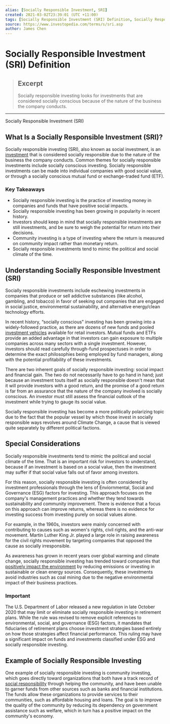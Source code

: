 ```yaml
---
alias: [Socially Responsible Investment, SRI]
created: 2021-03-02T23:39:01 (UTC +11:00)
tags: [Socially Responsible Investment (SRI) Definition, Socially Responsible Investment (SRI)]
source: https://www.investopedia.com/terms/s/sri.asp
author: James Chen
---
```


# Socially Responsible Investment (SRI) Definition

> ## Excerpt
> Socially responsible investing looks for investments that are considered socially conscious because of the nature of the business the company conducts.

---

Socially Responsible Investment (SRI)
## What Is a Socially Responsible Investment (SRI)?

Socially responsible investing (SRI), also known as social investment, is an [investment](https://www.investopedia.com/terms/i/investment.asp) that is considered socially responsible due to the nature of the business the company conducts. Common themes for socially responsible investments include socially conscious investing. Socially responsible investments can be made into individual companies with good social value, or through a socially conscious mutual fund or exchange-traded fund (ETF).

### Key Takeaways

-   Socially responsible investing is the practice of investing money in companies and funds that have positive social impacts.
-   Socially responsible investing has been growing in popularity in recent history. 
-   Investors should keep in mind that socially responsible investments are still investments, and be sure to weigh the potential for return into their decisions.
-   Community investing is a type of investing where the return is measured on community impact rather than monetary return.
-   Socially responsible investments tend to mimic the political and social climate of the time.

## Understanding Socially Responsible Investment (SRI)

Socially responsible investments include eschewing investments in companies that produce or sell addictive substances (like alcohol, gambling, and tobacco) in favor of seeking out companies that are engaged in social justice, environmental sustainability, and alternative energy/clean technology efforts.

In recent history, “socially conscious" investing has been growing into a widely-followed practice, as there are dozens of new funds and pooled [investment vehicles](https://www.investopedia.com/terms/i/investmentvehicle.asp) available for retail investors. Mutual funds and ETFs provide an added advantage in that investors can gain exposure to multiple companies across many sectors with a single investment. However, investors should read carefully through-fund prospectuses in order to determine the exact philosophies being employed by fund managers, along with the potential profitability of these investments.

There are two inherent goals of socially responsible investing: social impact and financial gain. The two do not necessarily have to go hand in hand; just because an investment touts itself as socially responsible doesn't mean that it will provide investors with a good return, and the promise of a good return is far from an assurance that the nature of the company involved is socially conscious. An investor must still assess the financial outlook of the investment while trying to gauge its social value.

Socially responsible investing has become a more politically polarizing topic due to the fact that the popular vessel by which those invest in socially responsible ways revolves around Climate Change, a cause that is viewed quite separately by different political factions. 

## Special Considerations

Socially responsible investments tend to mimic the political and social climate of the time. That is an important risk for investors to understand, because if an investment is based on a social value, then the investment may suffer if that social value falls out of favor among investors.

For this reason, socially responsible investing is often considered by investment professionals through the lens of Enviornmental, Social and Governance (ESG) factors for investing. This approach focuses on the company's management practices and whether they tend towards sustainability and community improvement. There is evidence that a focus on this approach can improve returns, whereas there is no evidence for investing success from investing purely on social values alone.

For example, in the 1960s, investors were mainly concerned with contributing to causes such as women's rights, civil rights, and the anti-war movement. Martin Luther King Jr. played a large role in raising awareness for the civil rights movement by targeting companies that opposed the cause as socially irresponsible. 

As awareness has grown in recent years over global warming and climate change, socially responsible investing has trended toward companies that [positively impact the environment](https://www.investopedia.com/articles/07/clean_and_green.asp) by reducing emissions or investing in sustainable or clean energy sources. Consequently, these investments avoid industries such as coal mining due to the negative environmental impact of their business practices.

### Important

The U.S. Department of Labor released a new regulation in late October 2020 that may limit or eliminate socially responsible investing in retirement plans. While the rule was revised to remove explicit references to environmental, social, and governance (ESG) factors, it mandates that fiduciaries of retirement plans choose investment strategies based entirely on how those strategies affect financial performance. This ruling may have a significant impact on funds and investments classified under ESG and socially responsible investing.

## Example of Socially Responsible Investing

One example of socially responsible investing is community investing, which goes directly toward organizations that both have a track record of [social responsibility](https://www.investopedia.com/terms/s/socialresponsibility.asp) through helping the community, and have been unable to garner funds from other sources such as banks and financial institutions. The funds allow these organizations to provide services to their communities, such as affordable housing and loans. The goal is to improve the quality of the community by reducing its dependency on government assistance such as welfare, which in turn has a positive impact on the community's economy.
